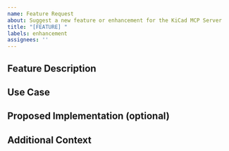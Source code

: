 ```yaml
---
name: Feature Request
about: Suggest a new feature or enhancement for the KiCad MCP Server
title: "[FEATURE] "
labels: enhancement
assignees: ''
---
```


## Feature Description
<!-- A clear and concise description of the feature you'd like to see -->

## Use Case
<!-- Describe how this feature would be used and who would benefit from it -->

## Proposed Implementation (optional)
<!-- If you have ideas about how to implement this feature -->

## Additional Context
<!-- Any other information, screenshots, or examples that might be helpful -->
